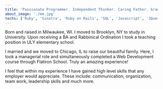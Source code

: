 ```yaml
---
title: 'Passionate Programmer. Independent Thinker. Caring Father. Graduate of Flatiron Bootcamp for Software Development.'
about_image: './me.jpg'
techs: ['Ruby', 'Sinatra', 'Ruby on Rails', 'SQL', 'Javascript', 'JQuery', 'React', 'Redux', 'Node', 'Express', 'PHP']
---
```


Born and raised in Milwaukee, WI. I moved to Brooklyn, NY to study in University. Upon receiving a BA and Rabbinical Ordination I took a teaching position in ULY elementary school. 

I married and we moved to Chicago, IL to raise our beautiful family. Here, I took a managerial role and simultaneously completed a Web Development course through Flatiron School. Truly an amazing experience! 

I feel that within my experience I have gained high level skills that any employer would appreciate. These include: communication, organization, team work, leadership skills and much more.
